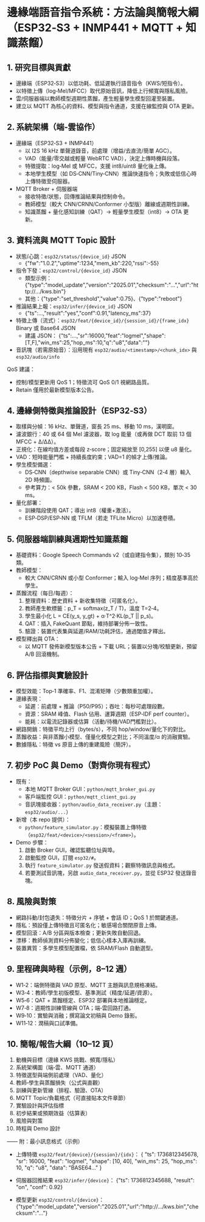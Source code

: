 # 邊緣端語音指令系統：方法論與簡報大綱（ESP32‑S3 + INMP441 + MQTT + 知識蒸餾）

## 1. 研究目標與貢獻
- 邊緣端（ESP32‑S3）以低功耗、低延遲執行語音指令（KWS/短指令）。
- 以特徵上傳（log‑Mel/MFCC）取代原始音訊，降低上行頻寬與隱私風險。
- 雲/伺服器端以教師模型週期性蒸餾，產生輕量學生模型回灌至裝置。
- 建立以 MQTT 為核心的資料、模型與指令通道，支援在線監控與 OTA 更新。

## 2. 系統架構（端‑雲協作）
- 邊緣端（ESP32‑S3 + INMP441）
  - 以 I2S 16 kHz 單聲道錄音，前處理（增益/去直流/簡單 AGC）。
  - VAD（能量/零交越或輕量 WebRTC VAD），決定上傳時機與段落。
  - 特徵提取：log‑Mel 或 MFCC，支援 int8/uint8 量化後上傳。
  - 本地學生模型（如 DS‑CNN/Tiny‑CNN）推論快速指令；失敗或低信心時上傳特徵至伺服器。
- MQTT Broker + 伺服器端
  - 接收特徵/狀態，回傳推論結果與控制命令。
  - 教師模型（較大 CNN/CRNN/Conformer 小型版）離線或週期性訓練。
  - 知識蒸餾 + 量化感知訓練（QAT）→ 輕量學生模型（int8）→ OTA 更新。

## 3. 資料流與 MQTT Topic 設計
- 狀態/心跳：`esp32/status/{device_id}` JSON
  - {"fw":"1.0.2","uptime":1234,"mem_kb":220,"rssi":-55}
- 指令下發：`esp32/control/{device_id}` JSON
  - 類型示例：{"type":"model_update","version":"2025.01","checksum":"...","url":"http://.../kws.bin"}
  - 其他：{"type":"set_threshold","value":0.75}、{"type":"reboot"}
- 推論結果上報：`esp32/infer/{device_id}` JSON
  - {"ts":...,"result":"yes","conf":0.91,"latency_ms":37}
- 特徵上傳（流式）：`esp32/feat/{device_id}/{session_id}/{frame_idx}` Binary 或 Base64 JSON
  - 建議 JSON：
    {"ts":...,"sr":16000,"feat":"logmel","shape":[T,F],"win_ms":25,"hop_ms":10,"q":"u8","data":"<base64>"}
- 音訊塊（若需原始音）：沿用現有 `esp32/audio/<timestamp>/<chunk_idx>` 與 `esp32/audio/info`

QoS 建議：
- 控制/模型更新用 QoS 1；特徵流可 QoS 0/1 視網路品質。
- Retain 僅用於最新模型版本公告。

## 4. 邊緣側特徵與推論設計（ESP32‑S3）
- 取樣與分幀：16 kHz、單聲道，窗長 25 ms、移動 10 ms，漢明窗。
- 濾波銀行：40 或 64 個 Mel 濾波器，取 log 能量（或再做 DCT 取前 13 個 MFCC + Δ/ΔΔ）。
- 正規化：在線均值方差或每段 z‑score；固定縮放至 [0,255] 以便 u8 量化。
- VAD：短時能量門檻 + 持續長度約束；VAD=1 的幀才上傳/推論。
- 學生模型備選：
  - DS‑CNN（depthwise separable CNN）或 Tiny‑CNN（2‑4 層）輸入 2D 時頻圖。
  - 參考算力：< 50k 參數，SRAM < 200 KB，Flash < 500 KB，單次 < 30 ms。
- 量化部署：
  - 訓練階段使用 QAT；導出 int8（權重+激活）。
  - ESP‑DSP/ESP‑NN 或 TFLM（若走 TFLite Micro）以加速卷積。

## 5. 伺服器端訓練與週期性知識蒸餾
- 基礎資料：Google Speech Commands v2（或自建指令集），類別 10‑35 類。
- 教師模型：
  - 較大 CNN/CRNN 或小型 Conformer；輸入 log‑Mel 序列；精度基準高於學生。
- 蒸餾流程（每日/每週）：
  1) 整理資料：歷史資料 + 新收集特徵（可匿名化）。
  2) 教師產生軟標籤：p_T = softmax(z_T / T)，溫度 T=2‑4。
  3) 學生最小化 L = CE(y_s, y_gt) + α·T^2·KL(p_T || p_s)。
  4) QAT：插入 FakeQuant 節點，維持部署分佈一致性。
  5) 驗證：裝置代表集與延遲/RAM/功耗評估，通過閾值才釋出。
- 模型釋出與 OTA：
  - 以 MQTT 發佈新模型版本公告 + 下載 URL；裝置以分塊/校驗更新，預留 A/B 回滾機制。

## 6. 評估指標與實驗設計
- 模型效能：Top‑1 準確率、F1、混淆矩陣（少數類重加權）。
- 邊緣表現：
  - 延遲：前處理 + 推論（P50/P95）；吞吐：每秒可處理段數。
  - 資源：SRAM 峰值、Flash 佔用、運算週期（ESP‑IDF perf counter）。
  - 能耗：以電流記錄器或估算（活動/待機/VAD門檻對比）。
- 網路開銷：特徵平均上行（bytes/s），不同 hop/window/量化下的對比。
- 蒸餾收益：與非蒸餾小模型、僅量化模型之對比；不同溫度/α 的消融實驗。
- 數據隱私：特徵 vs 原音上傳的重建風險（簡評）。

## 7. 初步 PoC 與 Demo（對齊你現有程式）
- 既有：
  - 本地 MQTT Broker GUI：`python/mqtt_broker_gui.py`
  - 客戶端監控 GUI：`python/mqtt_client_gui.py`
  - 音訊塊接收器：`python/audio_data_receiver.py`（主題：`esp32/audio/...`）
- 新增（本 repo 提供）：
  - `python/feature_simulator.py`：模擬裝置上傳特徵（`esp32/feat/<device>/<session>/<frame>`）。
- Demo 步驟：
  1) 啟動 Broker GUI，確認監聽位址與埠。
  2) 啟動監控 GUI，訂閱 `esp32/#`。
  3) 執行 `feature_simulator.py` 發送假資料；觀察特徵訊息與格式。
  4) 若要測試音訊塊，另啟 `audio_data_receiver.py`，並從 ESP32 發送錄音塊。

## 8. 風險與對策
- 網路抖動/封包遺失：特徵分片 + 序號 + 會話 ID；QoS 1 於關鍵通道。
- 隱私：預設僅上傳特徵且可匿名化；敏感場合關閉原音上傳。
- 模型回滾：A/B 分區與版本檢查；更新失敗自動回退。
- 漂移：教師偵測資料分佈變化；低信心樣本入庫再訓練。
- 裝置異質：多學生模型配置檔，依 SRAM/Flash 自動選型。

## 9. 里程碑與時程（示例，8–12 週）
- W1‑2：端側特徵與 VAD 原型、MQTT 主題與訊息規格凍結。
- W3‑4：教師/學生初版模型、基準測試（精度/延遲/資源）。
- W5‑6：QAT + 蒸餾穩定、ESP32 部署與本地推論穩定。
- W7‑8：週期性訓練管線與 OTA；端‑雲回路打通。
- W9‑10：實驗與消融；撰寫論文初稿與 Demo 錄影。
- W11‑12：潤稿與口試準備。

## 10. 簡報/報告大綱（10–12 頁）
1) 動機與目標（邊緣 KWS 挑戰、頻寬/隱私）
2) 系統架構圖（端‑雲、MQTT 通道）
3) 特徵選型與端側前處理（VAD、量化）
4) 教師‑學生與蒸餾損失（公式與直觀）
5) 訓練與更新管線（排程、驗證、OTA）
6) MQTT Topic/負載格式（可直接貼本文件章節）
7) 實驗設計與評估指標
8) 初步結果或預期效益（估算表）
9) 風險與對策
10) 時程與 Demo 設計

——
附：最小訊息格式（示例）

- 上傳特徵 `esp32/feat/{device}/{session}/{idx}`：
  {
    "ts": 1736812345678,
    "sr": 16000,
    "feat": "logmel",
    "shape": [10, 40],
    "win_ms": 25,
    "hop_ms": 10,
    "q": "u8",
    "data": "BASE64..."
  }

- 伺服器回推結果 `esp32/infer/{device}`：
  {"ts": 1736812345688, "result": "on", "conf": 0.92}

- 模型更新 `esp32/control/{device}`：
  {"type":"model_update","version":"2025.01","url":"http://.../kws.bin","checksum":"..."}

